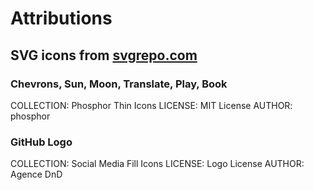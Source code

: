 # Attributions

## SVG icons from [svgrepo.com](https://www.svgrepo.com)

### Chevrons, Sun, Moon, Translate, Play, Book

COLLECTION: Phosphor Thin Icons
LICENSE: MIT License
AUTHOR: phosphor

### GitHub Logo

COLLECTION: Social Media Fill Icons
LICENSE: Logo License
AUTHOR: Agence DnD

